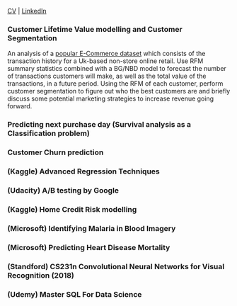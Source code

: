 [CV](http://github.com) | [LinkedIn](http://github.com)

### Customer Lifetime Value modelling and Customer Segmentation

An analysis of a [popular E-Commerce dataset](https://archive.ics.uci.edu/ml/datasets/online+retail) which consists of the transaction history for a Uk-based non-store online retail. Use RFM summary statistics combined with a BG/NBD model to forecast the number of transactions customers will make, as well as the total value of the transactions, in a future period. Using the RFM of each customer, perform customer segmentation to figure out who the best customers are and briefly discuss some potential marketing strategies to increase revenue going forward.

### Predicting next purchase day (Survival analysis as a Classification problem)

### Customer Churn prediction

### (Kaggle) Advanced Regression Techniques

### (Udacity) A/B testing by Google

### (Kaggle) Home Credit Risk modelling

### (Microsoft) Identifying Malaria in Blood Imagery

### (Microsoft) Predicting Heart Disease Mortality

### (Standford) CS231n Convolutional Neural Networks for Visual Recognition (2018)

### (Udemy) Master SQL For Data Science 
